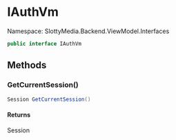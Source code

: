 # IAuthVm

Namespace: SlottyMedia.Backend.ViewModel.Interfaces

```csharp
public interface IAuthVm
```

## Methods

### **GetCurrentSession()**

```csharp
Session GetCurrentSession()
```

#### Returns

Session<br>

